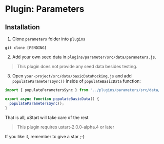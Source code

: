 # Plugin: Parameters

## Installation

1. Clone `parameters` folder into `plugins`

```shell
git clone [PENDING]
```

2. Add your own seed data in `plugins/parameter/src/data/parameters.js`.

> This plugin does not provide any seed data besides testing.

3. Open `your-project/src/data/basicDataMocking.js` and add `populateParametersSync()` inside of `populateBasicData` function:

```js
import { populateParametersSync } from "../plugins/parameters/src/data/populate";

export async function populateBasicData() {
  populateParametersSync();
}
```

That is all, uStart will take care of the rest

> This plugin requires ustart-2.0.0-alpha.4 or later

If you like it, remember to give a star ;-)
